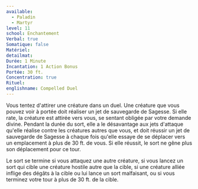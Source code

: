 ```yaml
---
available:
  - Paladin
  - Martyr
level: 11
school: Enchantement
Verbal: true
Somatique: false
Matériel: 
detailmat: 
Durée: 1 Minute
Incantation: 1 Action Bonus
Portée: 30 ft.
Concentration: true
Rituel: 
englishname: Compelled Duel
---
```

Vous tentez d'attirer une créature dans un duel. Une créature que vous pouvez voir à portée doit réaliser un jet de sauvegarde de Sagesse. Si elle rate, la créature est attirée vers vous, se sentant obligée par votre demande divine. Pendant la durée du sort, elle a le désavantage aux jets d'attaque qu'elle réalise contre les créatures autres que vous, et doit réussir un jet de sauvegarde de Sagesse à chaque fois qu'elle essaye de se déplacer vers un emplacement à plus de 30 ft. de vous. Si elle réussit, le sort ne gêne plus son déplacement pour ce tour.

Le sort se termine si vous attaquez une autre créature, si vous lancez un sort qui cible une créature hostile autre que la cible, si une créature alliée inflige des dégâts à la cible ou lui lance un sort malfaisant, ou si vous terminez votre tour à plus de 30 ft. de la cible.
